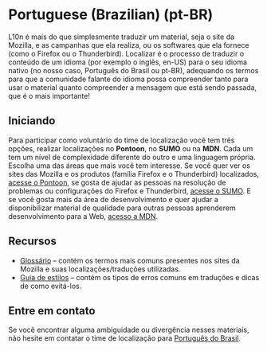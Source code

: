 # Portuguese (Brazilian) (pt-BR)

L10n é mais do que simplesmente traduzir um material, seja o site da Mozilla, e as campanhas que ela realiza, ou os softwares que ela fornece (como o Firefox ou o Thunderbird). Localizar é o processo de traduzir o conteúdo de um idioma (por exemplo o inglês, en-US) para o seu idioma nativo (no nosso caso, Português do Brasil ou pt-BR), adequando os termos para que a comunidade falante do idioma possa compreender tanto para usar o material quanto compreender a mensagem que está sendo passada, que é o mais importante! 

## Iniciando

Para participar como voluntário do time de localização você tem três opções, realizar localizações no **Pontoon**, no **SUMO** ou na **MDN**. Cada um tem um nível de complexidade diferente do outro e uma linguagem própria. Escolha uma das áreas que mais você tem interesse. Se você quer ver os sites das Mozilla e os produtos (família Firefox e o Thunderbird) localizados, [acesse o Pontoon](https://pontoon.mozilla.org/pt-BR/), se gosta de ajudar as pessoas na resolução de problemas ou configurações do Firefox e Thunderbird, [acesse o SUMO](https://support.mozilla.org/pt-BR/localization). E se você gosta mais da área de desenvolvimento e quer ajudar a disponibilizar material de qualidade para outras pessoas aprenderem desenvolvimento para a Web, [acesso a MDN](https://developer.mozilla.org/pt-BR/docs/MDN/Primeiros_Passos). 

## Recursos

* [Glossário](glossary.md) – contém os termos mais comuns presentes nos sites da Mozilla e suas localizações/traduções utilizadas.
* [Guia de estilos](general.md) – contém os tipos de erros comuns em traduções e dicas de como evitá-los.

## Entre em contato

Se você encontrar alguma ambiguidade ou divergência nesses materiais, não hesite em contatar o time de localização para [Português do Brasil](https://pontoon.mozilla.org/pt-BR/info/). 